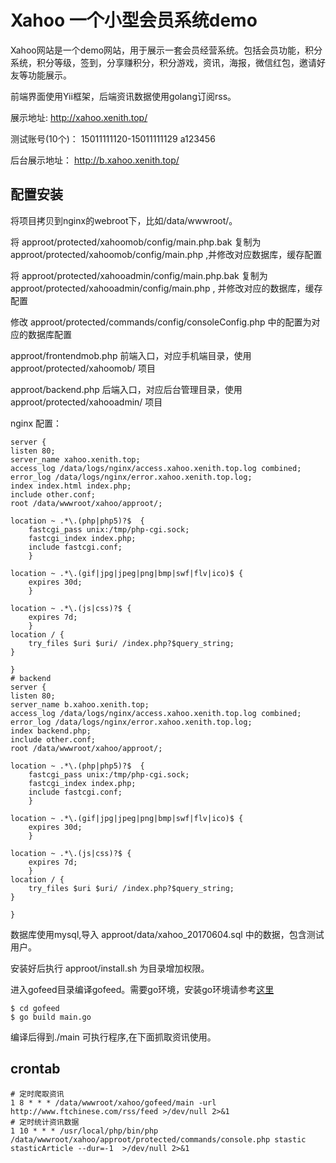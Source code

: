 # Xahoo 一个小型会员系统demo

Xahoo网站是一个demo网站，用于展示一套会员经营系统。包括会员功能，积分系统，积分等级，签到，分享赚积分，积分游戏，资讯，海报，微信红包，邀请好友等功能展示。


前端界面使用Yii框架，后端资讯数据使用golang订阅rss。

展示地址: http://xahoo.xenith.top/

测试账号(10个)： 15011111120-15011111129 a123456

后台展示地址： http://b.xahoo.xenith.top/


## 配置安装
将项目拷贝到nginx的webroot下，比如/data/wwwroot/。

将 approot/protected/xahoomob/config/main.php.bak 复制为 approot/protected/xahoomob/config/main.php ,并修改对应数据库，缓存配置

将 approot/protected/xahooadmin/config/main.php.bak 复制为 approot/protected/xahooadmin/config/main.php , 并修改对应的数据库，缓存配置

修改 approot/protected/commands/config/consoleConfig.php 中的配置为对应的数据库配置

approot/frontendmob.php 前端入口，对应手机端目录，使用 approot/protected/xahoomob/ 项目

approot/backend.php 后端入口，对应后台管理目录，使用 approot/protected/xahooadmin/ 项目

nginx 配置：
```
server {
listen 80;
server_name xahoo.xenith.top;
access_log /data/logs/nginx/access.xahoo.xenith.top.log combined;
error_log /data/logs/nginx/error.xahoo.xenith.top.log;
index index.html index.php;
include other.conf;
root /data/wwwroot/xahoo/approot/;

location ~ .*\.(php|php5)?$  {
    fastcgi_pass unix:/tmp/php-cgi.sock;
    fastcgi_index index.php;
    include fastcgi.conf;
    }

location ~ .*\.(gif|jpg|jpeg|png|bmp|swf|flv|ico)$ {
    expires 30d;
    }

location ~ .*\.(js|css)?$ {
    expires 7d;
    }
location / {
    try_files $uri $uri/ /index.php?$query_string;
}

}
# backend
server {
listen 80;
server_name b.xahoo.xenith.top;
access_log /data/logs/nginx/access.xahoo.xenith.top.log combined;
error_log /data/logs/nginx/error.xahoo.xenith.top.log;
index backend.php;
include other.conf;
root /data/wwwroot/xahoo/approot/;

location ~ .*\.(php|php5)?$  {
    fastcgi_pass unix:/tmp/php-cgi.sock;
    fastcgi_index index.php;
    include fastcgi.conf;
    }

location ~ .*\.(gif|jpg|jpeg|png|bmp|swf|flv|ico)$ {
    expires 30d;
    }

location ~ .*\.(js|css)?$ {
    expires 7d;
    }
location / {
    try_files $uri $uri/ /index.php?$query_string;
}

}
```
数据库使用mysql,导入 approot/data/xahoo_20170604.sql 中的数据，包含测试用户。

安装好后执行 approot/install.sh 为目录增加权限。

进入gofeed目录编译gofeed。需要go环境，安装go环境请参考[这里](https://studygolang.com/articles/1605)

```
$ cd gofeed
$ go build main.go

```
编译后得到./main 可执行程序,在下面抓取资讯使用。


## crontab 
```
# 定时爬取资讯
1 8 * * * /data/wwwroot/xahoo/gofeed/main -url http://www.ftchinese.com/rss/feed >/dev/null 2>&1
# 定时统计资讯数据
1 10 * * * /usr/local/php/bin/php /data/wwwroot/xahoo/approot/protected/commands/console.php stastic stasticArticle --dur=-1  >/dev/null 2>&1
```

